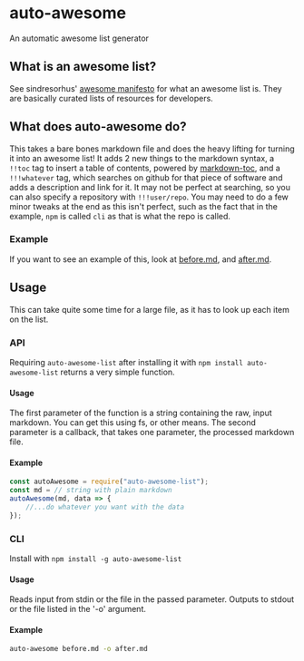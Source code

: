 # auto-awesome
An automatic awesome list generator

## What is an awesome list?
See sindresorhus' [awesome manifesto](https://github.com/sindresorhus/awesome/blob/master/awesome.md) for what an awesome list is. They are basically curated lists of resources for developers.

## What does auto-awesome do?
This takes a bare bones markdown file and does the heavy lifting for turning it into an awesome list!
It adds 2 new things to the markdown syntax, a `!!toc` tag to insert a table of contents, powered by [markdown-toc](https://github.com/jonschlinkert/markdown-toc), and a `!!!whatever` tag, which searches on github for that piece of software and adds a description and link for it. It may not be perfect at searching, so you can also specify a repository with `!!!user/repo`. 
You may need to do a few minor tweaks at the end as this isn't perfect, such as the fact that in the example, `npm` is called `cli` as that is what the repo is called.

### Example
If you want to see an example of this, look at [before.md](https://github.com/tomblcode/auto-awesome/blob/master/example/before.md.txt), and [after.md](https://github.com/tomblcode/auto-awesome/blob/master/example/after.md).

## Usage
This can take quite some time for a large file, as it has to look up each item on the list.
### API
Requiring `auto-awesome-list` after installing it with `npm install auto-awesome-list` returns a very simple function.
#### Usage
The first parameter of the function is a string containing the raw, input markdown. You can get this using fs, or other means.
The second parameter is a callback, that takes one parameter, the processed markdown file.
#### Example
```js
const autoAwesome = require("auto-awesome-list");
const md = // string with plain markdown
autoAwesome(md, data => {
    //...do whatever you want with the data
});
```
### CLI
Install with `npm install -g auto-awesome-list`
#### Usage
Reads input from stdin or the file in the passed parameter.
Outputs to stdout or the file listed in the '-o' argument.
#### Example
```sh
auto-awesome before.md -o after.md
```